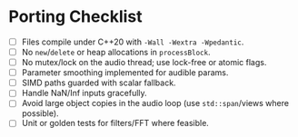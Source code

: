 # Porting Checklist

- [ ] Files compile under C++20 with `-Wall -Wextra -Wpedantic`.
- [ ] No `new`/`delete` or heap allocations in `processBlock`.
- [ ] No mutex/lock on the audio thread; use lock-free or atomic flags.
- [ ] Parameter smoothing implemented for audible params.
- [ ] SIMD paths guarded with scalar fallback.
- [ ] Handle NaN/Inf inputs gracefully.
- [ ] Avoid large object copies in the audio loop (use `std::span`/views where possible).
- [ ] Unit or golden tests for filters/FFT where feasible.